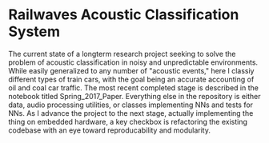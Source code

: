 # Railwaves Acoustic Classification System
The current state of a longterm research project seeking to solve the problem of acoustic classification in noisy and unpredictable environments. While easily generalized to any number of "acoustic events," here I classiy different types of train cars, with the goal being an accurate accounting of oil and coal car traffic. The most recent completed stage is described in the notebook titled Spring_2017_Paper. Everything else in the repository is either data, audio processing utilities, or classes implementing NNs and tests for NNs. As I advance the project to the next stage, actually implementing the thing on embedded hardware, a key checkbox is refactoring the existing codebase with an eye toward reproducability and modularity. 
